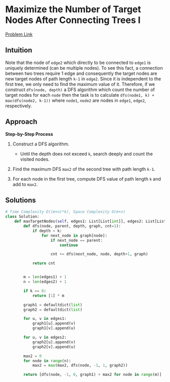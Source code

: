 **Maximize the Number of Target Nodes After Connecting Trees I**
=
[Problem Link](https://leetcode.com/problems/maximize-the-number-of-target-nodes-after-connecting-trees-i/description)

## Intuition
Note that the node of `edge2` which directly to be connected to `edge1` is uniquely determined (can be multiple nodes). 
To see this fact, a connection between two trees require 1 edge and consequently the target nodes are new target nodes
of path length `k-1` in `edge2`. Since it is independent to the first tree, we only need to find the maximum value of it. 
Therefore, if we construct `dfs(node, depth)` a DFS algorithm which count the number of target nodes for each `node` 
then the task is to calculate `dfs(node1, k) + max(dfs(node2, k-1))` where `node1`, `node2` are nodes in `edge1`, `edge2`, 
respectively.

## Approach
**Step-by-Step Process**

1. Construct a DFS algorithm.
    - Until the depth does not exceed `k`, search deeply and count the visited nodes.
  
2. Find the maximum DFS `max2` of the second tree with path length `k-1`.

3. For each node in the first tree, compute DFS value of path length `k` and add to `max2`.
  
## Solutions
```python
# Time Complexity O((m+n)*k), Space Complexity O(m+n)
class Solution:
    def maxTargetNodes(self, edges1: List[List[int]], edges2: List[List[int]], k: int) -> List[int]:
        def dfs(node, parent, depth, graph, cnt=1):
            if depth < k:
                for next_node in graph[node]:
                    if next_node == parent:
                        continue

                    cnt += dfs(next_node, node, depth+1, graph)

            return cnt


        m = len(edges1) + 1
        n = len(edges2) + 1

        if k == 0:
            return [1] * m

        graph1 = defaultdict(list)
        graph2 = defaultdict(list)

        for u, v in edges1:
            graph1[u].append(v)
            graph1[v].append(u)

        for u, v in edges2:
            graph2[u].append(v)
            graph2[v].append(u)

        max2 = 0
        for node in range(n):
            max2 = max(max2, dfs(node, -1, 1, graph2))

        return [dfs(node, -1, 0, graph1) + max2 for node in range(m)]
```
